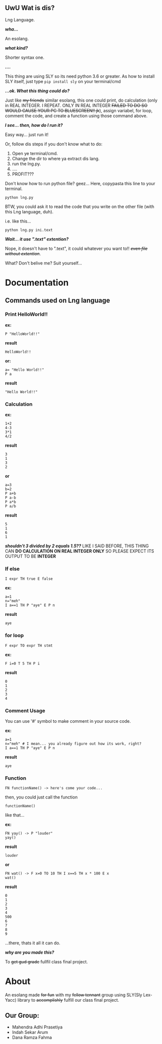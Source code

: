 ## UwU Wat is dis?
Lng Language.

___wha...___

An esolang.

___what kind?___

Shorter syntax one.

___....___

This thing are using SLY so its need python 3.6 or greater.
As how to install SLY itself, just type ```pip install sly``` on your terminal/cmd

___...ok. What this thing could do?___

Just like ~~my friends~~ similar esolang, this one could print, do calculation (only in REAL INTEGER. I REPEAT. ONLY IN REAL INTEGER ~~FAILED TO DO SO WOULD CAUSE YOUR PC TO BLUESCREEN!! jk~~), assign variabel, for loop, comment the code, and create a function using those command above.

___I see... then, how do I run it?___

Easy way... just run it!

Or, follow dis steps if you don't know what to do:
1. Open ye terminal/cmd.
2. Change the dir to where ya extract dis lang.
3. run the lng.py.
4. ....
5. PROFIT???

Don't know how to run python file? geez...
Here, copypasta this line to your terminal.
```
python lng.py
```

BTW, you could ask it to read the code that you write on the other file (with this Lng language, duh).

i.e. like this...
```
python lng.py ini.text
```

___Wait... it use ".text" extention?___

Nope, it doesn't have to ".text", it could whatever you want to!! _~~even file without extention~~_.

What? Don't belive me? Suit yourself...

# Documentation
## Commands used on Lng language
### Print HelloWorld!!
**ex:**
```
P "HelloWorld!!" 
```
**result**
```
HelloWorld!!
```
**or:**
```
a= "Hello World!!"
P a
```
**result**
```
"Hello World!!"
```

### Calculation
**ex:**
```
1+2
4-3
3*1
4/2
```
**result**
```
3
1
3
2
```
**or**
```
a=3
b=2
P a+b
P a-b
P a*b
P a/b
```
**result**
```
5
1
6
1
```

___shouldn't 3 divided by 2 equals 1.5??___
LIKE I SAID BEFORE, THIS THING CAN __DO CALCULATION ON REAL INTEGER ONLY__ SO PLEASE EXPECT ITS OUTPUT TO BE __INTEGER__

### If else 
```
I expr TH true E false
```

**ex:**
```
a=1
n="meh"
I a==1 TH P "aye" E P n
```
**result**
```
aye
```

### for loop
```
F expr TO expr TH stmt
```

**ex:**
```
F i=0 T 5 TH P i
```
**result**
```
0
1
2
3
4
```

### Comment Usage
You can use '#' symbol to make comment in your source code.

**ex:**
```
a=1
n="meh" # I mean... you already figure out how its work, right?
I a==1 TH P "aye" E P n
```
**result**
```
aye
```

### Function
```
FN functionName() -> here's come your code...
```
then, you could just call the function
```
functionName()
```
like that...

**ex:**
```
FN yay() -> P "louder"
yay()
```
**result**
```
louder
```
**or**
```
FN wat() -> F x=0 TO 10 TH I x==5 TH x * 100 E x
wat()
```
**result**
```
0
1
2
3
4
500
6
7
8
9
```

...there, thats it all it can do.

___why are you made this?___

To ~~get gud grade~~ fullfil class final project.

# About
An esolang made ~~for fun~~ with my ~~fellow tennant~~ group using SLY(Sly Lex-Yacc) library to ~~accomplishly~~ fulfill our class final project.

## Our Group:
- Mahendra Adhi Prasetiya
- Indah Sekar Arum
- Dana Ramza Fahma